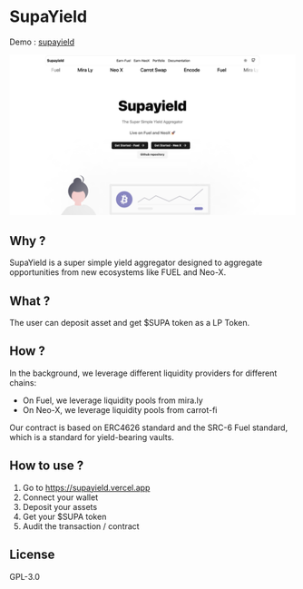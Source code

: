 # SupaYield

Demo : [supayield](https://supayield.vercel.app)

![SupaYield](./readme-img.png)

## Why ?

SupaYield is a super simple yield aggregator designed to aggregate opportunities from new ecosystems like FUEL and Neo-X.

## What ?

The user can deposit asset and get $SUPA token as a LP Token.

## How ?

In the background, we leverage different liquidity providers for different chains:

- On Fuel, we leverage liquidity pools from mira.ly
- On Neo-X, we leverage liquidity pools from carrot-fi

Our contract is based on ERC4626 standard and the SRC-6 Fuel standard, which is a standard for yield-bearing vaults.

## How to use ?

1. Go to https://supayield.vercel.app
2. Connect your wallet
3. Deposit your assets
4. Get your $SUPA token
5. Audit the transaction / contract


## License

GPL-3.0
